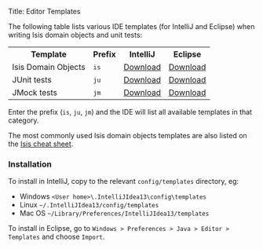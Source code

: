 Title: Editor Templates

[//]: # (content copied to _user-guide_xxx)

The following table lists various IDE templates (for IntelliJ and Eclipse) when writing Isis domain objects and unit tests:

<table  class="table table-striped table-bordered table-condensed">
    <tr class="heading">
        <th>Template</th>
        <th>Prefix</th>
        <th>IntelliJ</th>
        <th>Eclipse</th>
    </tr>
    <tr>
        <td>Isis Domain Objects</td>
        <td><tt>is</tt></td>
        <td><a href="resources/isis-templates-idea.xml">Download</a></td>
        <td><a href="resources/isis-templates.xml">Download</a></td>
    </tr>
    <tr>
        <td>JUnit tests</td>
        <td><tt>ju</tt></td>
        <td><a href="resources/junit4-templates-idea.xml">Download</a></td>
        <td><a href="resources/junit4-templates.xml">Download</a></td>
    </tr>
    <tr>
        <td>JMock tests</td>
        <td><tt>jm</tt></td>
        <td><a href="resources/jmock2-templates-idea.xml">Download</a></td>
        <td><a href="resources/jmock2-templates.xml">Download</a></td>
    </tr>
</table>

Enter the prefix (`is`, `ju`, `jm`) and the IDE will list all available templates in that category.  

The most commonly used Isis domain objects templates are also listed on the [Isis cheat sheet](cheat-sheet.html).

### Installation

To install in IntelliJ, copy to the relevant `config/templates` directory, eg:

* Windows `<User home>\.IntelliJIdea13\config\templates`
* Linux `~/.IntelliJIdea13/config/templates`
* Mac OS `~/Library/Preferences/IntelliJIdea13/templates`

To install in Eclipse, go to `Windows > Preferences > Java > Editor > Templates` and choose `Import`.

